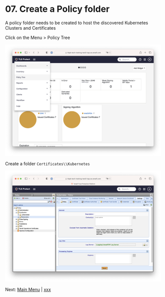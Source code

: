 # 07. Create a Policy folder

A policy folder needs to be created to host the discovered Kubernetes Clusters and Certificates

Click on the Menu > Policy Tree

<p align="center">
  <img src="../../imgs/tlspc07.png" width="614" />
</p>

Create a folder `Certificates\\Kubernetes`

<p align="center">
  <img src="../../imgs/tlspc08.png" width="614" />
</p>


Next: [Main Menu](../../README.md) | [xxx]()